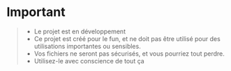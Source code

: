 # Important
> - Le projet est en développement
> - Ce projet est créé pour le fun, et ne doit pas être utilisé pour des utilisations importantes ou sensibles.  
> - Vos fichiers ne seront pas sécurisés, et vous pourriez tout perdre.  
> - Utilisez-le avec conscience de tout ça